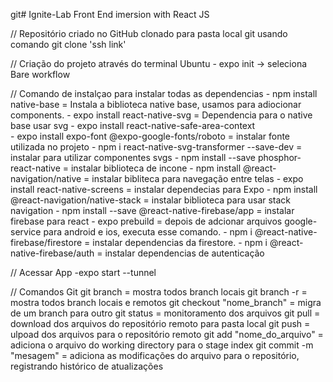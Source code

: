 git# Ignite-Lab
Front End imersion with React JS


// Repositório criado no GitHub clonado para pasta local git usando comando git clone 'ssh link'

// Criação do projeto através do terminal Ubuntu
    - expo init -> seleciona Bare workflow

// Comando de instalçao para instalar todas as dependencias
    - npm install native-base                            = Instala a biblioteca native base, usamos para adiocionar components.
    - expo install react-native-svg                      = Dependencia para o native base usar svg
    - expo install react-native-safe-area-context  
    - expo install expo-font @expo-google-fonts/roboto   = instalar fonte utilizada no projeto
    - npm i react-native-svg-transformer --save-dev      = instalar para utilizar componentes svgs
    - npm install --save phosphor-react-native           = instalar biblioteca de incone
    - npm install @react-navigation/native               = instalar bibliteca para navegação entre telas
    - expo install react-native-screens                  = instalar dependecias para Expo
    - npm install @react-navigation/native-stack         = instalar biblioteca para usar stack navigation
    - npm install --save @react-native-firebase/app      = instalar firebase para react
    - expo prebuild                                      = depois de adcionar arquivos google-service para android e ios, executa esse comando.
    - npm i @react-native-firebase/firestore             = instalar dependencias da firestore.
    - npm i @react-native-firebase/auth                  = instalar dependencias de autenticação

// Acessar App
    -expo start --tunnel

// Comandos Git
    git branch                                     = mostra todos branch locais
    git branch -r                                  = mostra todos branch locais e remotos
    git checkout "nome_branch"                     = migra de um branch para outro
    git status                                     = monitoramento dos arquivos
    git pull                                       = download dos arquivos do repositório remoto para pasta local
    git push                                       = ulpoad dos arquivos para o repositório remoto
    git add "nome_do_arquivo"                      = adiciona o arquivo do working directory para o stage index
    git commit -m "mesagem"                        = adiciona as modificações do arquivo para o repositório, registrando histórico de atualizações